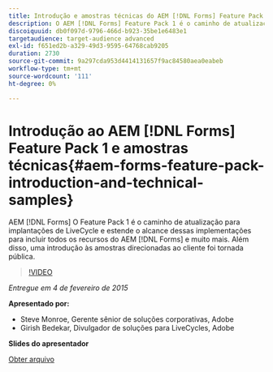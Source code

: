 ```yaml
---
title: Introdução e amostras técnicas do AEM [!DNL Forms] Feature Pack 1
description: O AEM [!DNL Forms] Feature Pack 1 é o caminho de atualização para implantações de LiveCycle e estende o alcance dessas implementações para incluir todos os recursos do AEM [!DNL Forms] mais. Além disso, uma introdução às amostras direcionadas ao cliente foi tornada pública.
discoiquuid: db0f097d-9796-466d-b923-35be1e6483e1
targetaudience: target-audience advanced
exl-id: f651ed2b-a329-49d3-9595-64768cab9205
duration: 2730
source-git-commit: 9a297cda953d4414131657f9ac84580aea0eabeb
workflow-type: tm+mt
source-wordcount: '111'
ht-degree: 0%

---
```


# Introdução ao AEM [!DNL Forms] Feature Pack 1 e amostras técnicas{#aem-forms-feature-pack-introduction-and-technical-samples}

AEM [!DNL Forms] O Feature Pack 1 é o caminho de atualização para implantações de LiveCycle e estende o alcance dessas implementações para incluir todos os recursos do AEM [!DNL Forms] e muito mais. Além disso, uma introdução às amostras direcionadas ao cliente foi tornada pública.

>[!VIDEO](https://video.tv.adobe.com/v/19380/?quality=9)

*Entregue em 4 de fevereiro de 2015*

**Apresentado por:**

* Steve Monroe, Gerente sênior de soluções corporativas, Adobe
* Girish Bedekar, Divulgador de soluções para LiveCycles, Adobe

**Slides do apresentador**

[Obter arquivo](assets/aem-forms-fp1-2015-0204.pdf)
<!--
[Get back to the Overview](https://helpx.adobe.com/br/experience-manager/kt/eseminars/gems/aem-index.html)
-->
